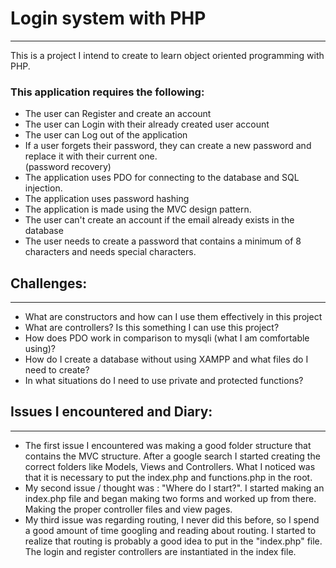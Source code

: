 <h1>Login system with PHP</h1>
<hr>
<p>This is a project I intend to create to learn object oriented programming with PHP.</p>

<h3>This application requires the following:</h3>

<ul>
    <li>The user can Register and create an account </li>
    <li>The user can Login with their already created user account </li>
    <li>The user can Log out of the application</li>
    <li>If a user forgets their password, they can create a new password and replace it with their current one. <br>(password recovery)</li>
    <li>The application uses PDO for connecting to the database and SQL injection.</li>
    <li>The application uses password hashing</li>
    <li>The application is made using the MVC design pattern.</li>
    <li>The user can't create an account if the email already exists in the database</li>
    <li>The user needs to create a password that contains a minimum of 8 characters and needs special characters.</li>
</ul>

<h2>Challenges:</h2>
<hr>

<ul>
    <li>What are constructors and how can I use them effectively in this project</li>
    <li>What are controllers? Is this something I can use this project?</li>
    <li>How does PDO work in comparison to mysqli (what I am comfortable using)?</li>
    <li>How do I create a database without using XAMPP and what files do I need to create?</li>
    <li>In what situations do I need to use private and protected functions?</li>
</ul>

<h2>Issues I encountered and Diary: </h2>
<hr>
<ul>
    <li>The first issue I encountered was making a good folder structure that contains the MVC structure. After a google search I started creating the correct folders like Models, Views and Controllers. What I noticed was that it is necessary to put the index.php and functions.php in the root.</li>
    <li>My second issue / thought was : "Where do I start?". I started making an index.php file and began making two forms and worked up from there. Making the proper controller files and view pages.</li>
    <li>My third issue was regarding routing, I never did this before, so I spend a good amount of time googling and reading about routing. I started to realize that routing is probably a good idea to put in the "index.php" file. The login and register controllers are instantiated in the index file.</li>

<h3></h3>
<p></p>
